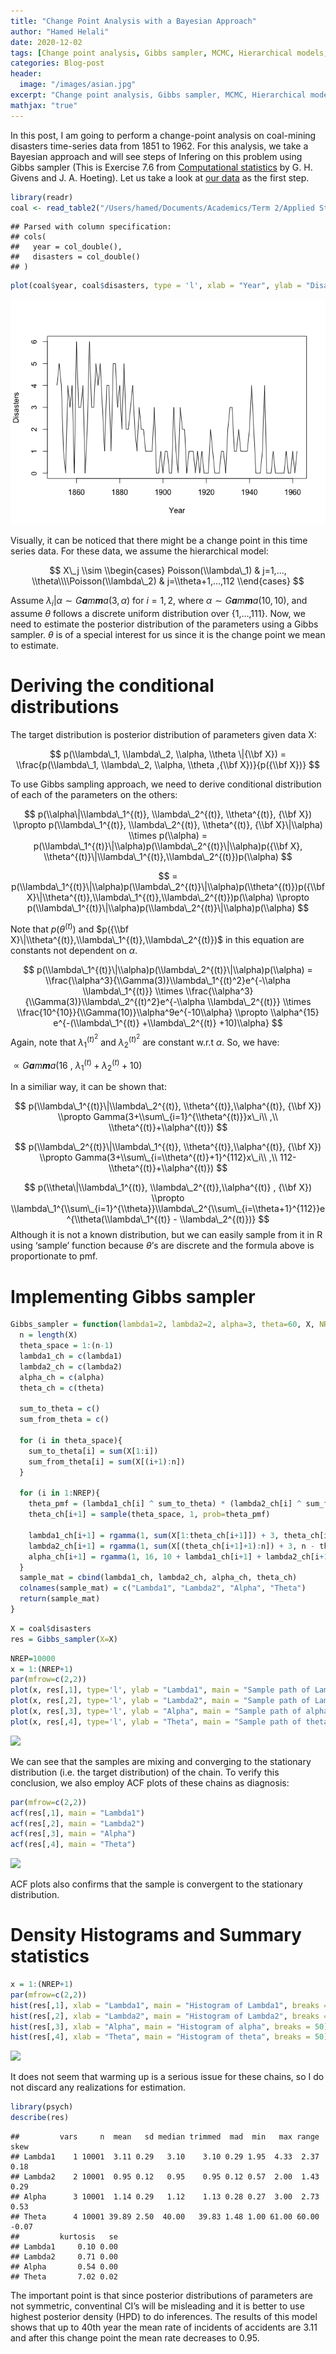 ```yaml
---
title: "Change Point Analysis with a Bayesian Approach"
author: "Hamed Helali"
date: 2020-12-02
tags: [Change point analysis, Gibbs sampler, MCMC, Hierarchical models, Bayesian statistics, R]
categories: Blog-post
header:
  image: "/images/asian.jpg"
excerpt: "Change point analysis, Gibbs sampler, MCMC, Hierarchical models, Bayesian statistics, R"
mathjax: "true"
---
```


In this post, I am going to perform a change-point analysis on
coal-mining disasters time-series data from 1851 to 1962. For this
analysis, we take a Bayesian approach and will see steps of Infering on
this problem using Gibbs sampler (This is Exercise 7.6 from [Computational statistics](https://www.stat.colostate.edu/computationalstatistics/) by G. H. Givens and J. A. Hoeting). Let us take a look at [our data](https://www.stat.colostate.edu/computationalstatistics/datasets.zip) as the
first step.

``` r
library(readr)
coal <- read_table2("/Users/hamed/Documents/Academics/Term 2/Applied Statistics I/Assignment4/datasets/coal.csv")
```

    ## Parsed with column specification:
    ## cols(
    ##   year = col_double(),
    ##   disasters = col_double()
    ## )

``` r
plot(coal$year, coal$disasters, type = 'l', xlab = "Year", ylab = "Disasters")
```

![time-series-exploration](/images/2020-12-02-Change-Point-Analysis/unnamed-chunk-2-1.png)

Visually, it can be noticed that there might be a change point in this
time series data. For these data, we assume the hierarchical model:

$$
X\_j \\sim \\begin{cases} Poisson(\\lambda\_1) & j=1,..., \\theta\\\\Poisson(\\lambda\_2) & j=\\theta+1,...,112 \\end{cases}
$$

Assume *λ*<sub>*i*</sub>\|*α* ∼ *G**a**m**m**a*(3, *α*) for *i* = 1, 2,
where *α* ∼ *G**a**m**m**a*(10, 10), and assume *θ* follows a discrete
uniform distribution over {1,…,111}. Now, we need to estimate the
posterior distribution of the parameters using a Gibbs sampler. *θ* is
of a special interest for us since it is the change point we mean to
estimate.

Deriving the conditional distributions
======================================

The target distribution is posterior distribution of parameters given
data X:

$$
p(\\lambda\_1, \\lambda\_2, \\alpha, \\theta \|{\\bf X}) = \\frac{p(\\lambda\_1, \\lambda\_2, \\alpha, \\theta ,{\\bf X})}{p({\\bf X})}
$$

To use Gibbs sampling approach, we need to derive conditional
distribution of each of the parameters on the others:

$$
p(\\alpha\|\\lambda\_1^{(t)}, \\lambda\_2^{(t)}, \\theta^{(t)}, {\\bf X}) \\propto p(\\lambda\_1^{(t)}, \\lambda\_2^{(t)}, \\theta^{(t)}, {\\bf X}\|\\alpha) \\times p(\\alpha) = p(\\lambda\_1^{(t)}\|\\alpha)p(\\lambda\_2^{(t)}\|\\alpha)p({\\bf X}, \\theta^{(t)}\|\\lambda\_1^{(t)},\\lambda\_2^{(t)})p(\\alpha)
$$

$$
= p(\\lambda\_1^{(t)}\|\\alpha)p(\\lambda\_2^{(t)}\|\\alpha)p(\\theta^{(t)})p({\\bf X}\|\\theta^{(t)},\\lambda\_1^{(t)},\\lambda\_2^{(t)})p(\\alpha) \\propto p(\\lambda\_1^{(t)}\|\\alpha)p(\\lambda\_2^{(t)}\|\\alpha)p(\\alpha)
$$

Note that *p*(*θ*<sup>(*t*)</sup>) and
$p({\\bf X}\|\\theta^{(t)},\\lambda\_1^{(t)},\\lambda\_2^{(t)})$ in this
equation are constants not dependent on *α*.

$$
p(\\lambda\_1^{(t)}\|\\alpha)p(\\lambda\_2^{(t)}\|\\alpha)p(\\alpha) = \\frac{\\alpha^3}{\\Gamma(3)}\\lambda\_1^{(t)^2}e^{-\\alpha \\lambda\_1^{(t)}} \\times \\frac{\\alpha^3}{\\Gamma(3)}\\lambda\_2^{(t)^2}e^{-\\alpha \\lambda\_2^{(t)}} \\times \\frac{10^{10}}{\\Gamma(10)}\\alpha^9e^{-10\\alpha} \\propto \\alpha^{15} e^{-(\\lambda\_1^{(t)} +\\lambda\_2^{(t)} +10)\\alpha}
$$
 Again, note that *λ*<sub>1</sub><sup>(*t*)<sup>2</sup></sup> and
*λ*<sub>2</sub><sup>(*t*)<sup>2</sup></sup> are constant w.r.t *α*. So,
we have:

 ∝ *G**a**m**m**a*(16 , *λ*<sub>1</sub><sup>(*t*)</sup> + *λ*<sub>2</sub><sup>(*t*)</sup> + 10)

In a similiar way, it can be shown that:

$$
p(\\lambda\_1^{(t)}\|\\lambda\_2^{(t)}, \\theta^{(t)},\\alpha^{(t)}, {\\bf X}) \\propto Gamma(3+\\sum\_{i=1}^{\\theta^{(t)}}x\_i\\ ,\\ \\theta^{(t)}+\\alpha^{(t)})
$$

$$
p(\\lambda\_2^{(t)}\|\\lambda\_1^{(t)}, \\theta^{(t)},\\alpha^{(t)}, {\\bf X}) \\propto Gamma(3+\\sum\_{i=\\theta^{(t)}+1}^{112}x\_i\\ ,\\ 112-\\theta^{(t)}+\\alpha^{(t)})
$$

$$
p(\\theta\|\\lambda\_1^{(t)}, \\lambda\_2^{(t)},\\alpha^{(t)} , {\\bf X}) \\propto \\lambda\_1^{\\sum\_{i=1}^{\\theta}}\\lambda\_2^{\\sum\_{i=\\theta+1}^{112}}e^{\\theta(\\lambda\_1^{(t)} - \\lambda\_2^{(t)})} 
$$
 Although it is not a known distribution, but we can easily sample from
it in R using ‘sample’ function because *θ*’s are discrete and the
formula above is proportionate to pmf.

Implementing Gibbs sampler
==========================

``` r
Gibbs_sampler = function(lambda1=2, lambda2=2, alpha=3, theta=60, X, NREP=10000){
  n = length(X)
  theta_space = 1:(n-1)
  lambda1_ch = c(lambda1)
  lambda2_ch = c(lambda2)
  alpha_ch = c(alpha)
  theta_ch = c(theta)
  
  sum_to_theta = c()
  sum_from_theta = c()
  
  for (i in theta_space){
    sum_to_theta[i] = sum(X[1:i])
    sum_from_theta[i] = sum(X[(i+1):n])
  }
  
  for (i in 1:NREP){
    theta_pmf = (lambda1_ch[i] ^ sum_to_theta) * (lambda2_ch[i] ^ sum_from_theta) * exp(-theta_space * (lambda1_ch[i] - lambda2_ch[i]))   #This is not pmf, but pmf is proportionate to this
    theta_ch[i+1] = sample(theta_space, 1, prob=theta_pmf)
    
    lambda1_ch[i+1] = rgamma(1, sum(X[1:theta_ch[i+1]]) + 3, theta_ch[i+1] + alpha_ch[i])
    lambda2_ch[i+1] = rgamma(1, sum(X[(theta_ch[i+1]+1):n]) + 3, n - theta_ch[i+1] + alpha_ch[i])
    alpha_ch[i+1] = rgamma(1, 16, 10 + lambda1_ch[i+1] + lambda2_ch[i+1])
  }
  sample_mat = cbind(lambda1_ch, lambda2_ch, alpha_ch, theta_ch)
  colnames(sample_mat) = c("Lambda1", "Lambda2", "Alpha", "Theta")
  return(sample_mat)
}
```

``` r
X = coal$disasters
res = Gibbs_sampler(X=X)
```

``` r
NREP=10000
x = 1:(NREP+1)
par(mfrow=c(2,2))
plot(x, res[,1], type='l', ylab = "Lambda1", main = "Sample path of Lambda1")
plot(x, res[,2], type='l', ylab = "Lambda2", main = "Sample path of Lambda2")
plot(x, res[,3], type='l', ylab = "Alpha", main = "Sample path of alpha")
plot(x, res[,4], type='l', ylab = "Theta", main = "Sample path of theta")
```

![](Assignment4-Q76_files/figure-markdown_github/unnamed-chunk-5-1.png)

We can see that the samples are mixing and converging to the stationary
distribution (i.e. the target distribution) of the chain. To verify this
conclusion, we also employ ACF plots of these chains as diagnosis:

``` r
par(mfrow=c(2,2))
acf(res[,1], main = "Lambda1")
acf(res[,2], main = "Lambda2")
acf(res[,3], main = "Alpha")
acf(res[,4], main = "Theta")
```

![](Assignment4-Q76_files/figure-markdown_github/unnamed-chunk-6-1.png)

ACF plots also confirms that the sample is convergent to the stationary
distribution.

Density Histograms and Summary statistics
=========================================

``` r
x = 1:(NREP+1)
par(mfrow=c(2,2))
hist(res[,1], xlab = "Lambda1", main = "Histogram of Lambda1", breaks = 50)
hist(res[,2], xlab = "Lambda2", main = "Histogram of Lambda2", breaks = 50)
hist(res[,3], xlab = "Alpha", main = "Histogram of alpha", breaks = 50)
hist(res[,4], xlab = "Theta", main = "Histogram of theta", breaks = 50)
```

![](Assignment4-Q76_files/figure-markdown_github/unnamed-chunk-7-1.png)

It does not seem that warming up is a serious issue for these chains, so
I do not discard any realizations for estimation.

``` r
library(psych)
describe(res)
```

    ##         vars     n  mean   sd median trimmed  mad  min   max range  skew
    ## Lambda1    1 10001  3.11 0.29   3.10    3.10 0.29 1.95  4.33  2.37  0.18
    ## Lambda2    2 10001  0.95 0.12   0.95    0.95 0.12 0.57  2.00  1.43  0.29
    ## Alpha      3 10001  1.14 0.29   1.12    1.13 0.28 0.27  3.00  2.73  0.53
    ## Theta      4 10001 39.89 2.50  40.00   39.83 1.48 1.00 61.00 60.00 -0.07
    ##         kurtosis   se
    ## Lambda1     0.10 0.00
    ## Lambda2     0.71 0.00
    ## Alpha       0.54 0.00
    ## Theta       7.02 0.02

The important point is that since posterior distributions of parameters
are not symmetric, conventinal CI’s will be misleading and it is better
to use highest posterior density (HPD) to do inferences. The results of
this model shows that up to 40th year the mean rate of incidents of
accidents are 3.11 and after this change point the mean rate decreases
to 0.95.

